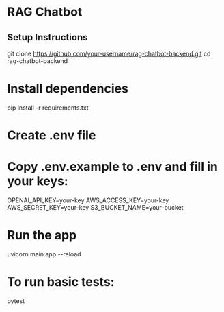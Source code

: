 # RAG Chatbot

## Setup Instructions
git clone https://github.com/your-username/rag-chatbot-backend.git
cd rag-chatbot-backend

# Install dependencies
pip install -r requirements.txt

# Create .env file
# Copy .env.example to .env and fill in your keys:

OPENAI_API_KEY=your-key
AWS_ACCESS_KEY=your-key
AWS_SECRET_KEY=your-key
S3_BUCKET_NAME=your-bucket

# Run the app
uvicorn main:app --reload

# To run basic tests:
pytest
